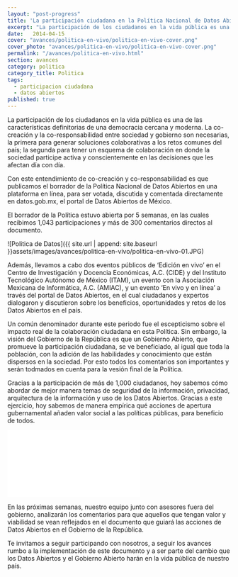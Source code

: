 ```yaml
---
layout: "post-progress"
title: 'La participación ciudadana en la Política Nacional de Datos Abiertos'
excerpt: "La participación de los ciudadanos en la vida pública es una de las características definitorias de una democracia cercana y moderna. La co-creación y la co-responsabilidad entre sociedad y gobierno son necesarias."
date:   2014-04-15
cover: "avances/politica-en-vivo/politica-en-vivo-cover.png"
cover_photo: "avances/politica-en-vivo/politica-en-vivo-cover.png"
permalink: "/avances/politica-en-vivo.html"
section: avances
category: politica
category_title: Politica
tags: 
  - participacion ciudadana
  - datos abiertos
published: true
---
```


La participación de los ciudadanos en la vida pública es una de las características definitorias de una democracia cercana y moderna. La co-creación y la co-responsabilidad entre sociedad y gobierno son necesarias, la primera para generar soluciones colaborativas a los retos comunes del país; la segunda para tener un esquema de colaboración en donde la sociedad participe activa y conscientemente en las decisiones que les afectan día con día.

Con este entendimiento de co-creación y co-responsabilidad es que publicamos el borrador de la Política Nacional de Datos Abiertos en una plataforma en línea, para ser votada, discutida y comentada directamente en datos.gob.mx, el portal de Datos Abiertos de México.

El borrador de la Política estuvo abierta por 5 semanas, en las cuales recibimos 1,043 participaciones y más de 300 comentarios directos al documento.

![Politica de Datos]({{ site.url | append: site.baseurl }}assets/images/avances/politica-en-vivo/politica-en-vivo-01.JPG)

Además, llevamos a cabo dos eventos públicos de ‘Edición en vivo’ en el Centro de Investigación y Docencia Económicas, A.C. (CIDE) y del Instituto Tecnológico Autónomo de México (ITAM), un evento con la Asociación Mexicana de Informática, A.C. (AMIAC), y un evento ‘En vivo y en línea’ a través del portal de Datos Abiertos, en el cual ciudadanos y expertos dialogaron y discutieron sobre los beneficios, oportunidades y retos de los Datos Abiertos en el país.

Un común denominador durante este periodo fue el escepticismo sobre el impacto real de la colaboración ciudadana en esta Política. Sin embargo, la visión del Gobierno de la República es que un Gobierno Abierto, que promueve la participación ciudadana, se ve beneficiado, al igual que toda la población, con la adición de las habilidades y conocimiento que están dispersos en la sociedad. Por esto todos los comentarios son importantes y serán todmados en cuenta para la vesión final de la Política.

Gracias a la participación de más de 1,000 ciudadanos, hoy sabemos cómo abordar de mejor manera temas de seguridad de la información, privacidad, arquitectura de la información y uso de los Datos Abiertos. Gracias a este ejercicio, hoy sabemos de manera empírica qué acciones de apertura gubernamental añaden valor social a las políticas públicas, para beneficio de todos.

<div class="video">
  <iframe src="//www.youtube.com/embed/VlEAMTFdb_A?rel=0&amp;controls=0&amp;showinfo=0" frameborder="0" allowfullscreen></iframe>
</div>

En las próximas semanas, nuestro equipo junto con asesores fuera del gobierno, analizarán los comentarios para que aquellos que tengan valor y viabilidad se vean reflejados en el documento que guiará las acciones de Datos Abiertos en el Gobierno de la República.

Te invitamos a seguir participando con nosotros, a seguir los avances rumbo a la implementación de este documento y a ser parte del cambio que los Datos Abiertos y el Gobierno Abierto harán en la vida pública de nuestro país.

